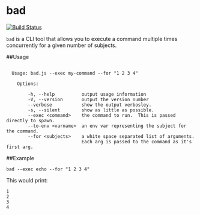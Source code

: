 bad
======================
[![Build Status](https://travis-ci.org/jsdevel/node-bad.png)](https://travis-ci.org/jsdevel/node-bad)

`bad` is a CLI tool that allows you to execute a command multiple times concurrently
for a given number of subjects.

##Usage
````

  Usage: bad.js --exec my-command --for "1 2 3 4"

    Options:

        -h, --help          output usage information
        -V, --version       output the version number
        --verbose           show the output verbosley.
        -s, --silent        show as little as possible.
        --exec <command>    the command to run.  This is passed directly to spawn.
        --to-env <varname>  an env var representing the subject for the command.
        --for <subjects>    a white space separated list of arguments.
                            Each arg is passed to the command as it's first arg.

````

##Example
````
bad --exec echo --for "1 2 3 4"
````

This would print:
````
1
2
3
4
````

